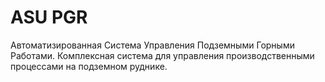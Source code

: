 # ASU PGR
Автоматизированная Система Управления Подземными Горными Работами. Комплексная система для управления производственными процессами на подземном руднике.
